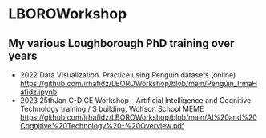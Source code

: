 # LBOROWorkshop

## My various Loughborough PhD training over years

* 2022 Data Visualization. Practice using Penguin datasets (online) https://github.com/irhafidz/LBOROWorkshop/blob/main/Penguin_IrmaHafidz.ipynb
* 2023 25thJan C-DICE Workshop - Artificial Intelligence and Cognitive Technology training / S building, Wolfson School MEME https://github.com/irhafidz/LBOROWorkshop/blob/main/AI%20and%20Cognitive%20Technology%20-%20Overview.pdf 
